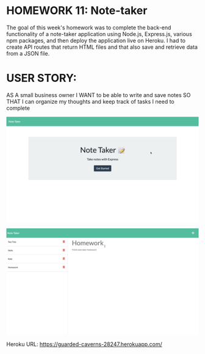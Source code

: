 # HOMEWORK 11: Note-taker

The goal of this week's homework was to complete the back-end functionality of a note-taker application using Node.js, Express.js, various npm packages, and then deploy the application live on Heroku. I had to create API routes that return HTML files and that also save and retrieve data from a JSON file. 

# USER STORY:

AS A small business owner
I WANT to be able to write and save notes
SO THAT I can organize my thoughts and keep track of tasks I need to complete

![](images/homepage.jpeg)

![](images/note.jpeg)

Heroku URL: https://guarded-caverns-28247.herokuapp.com/




